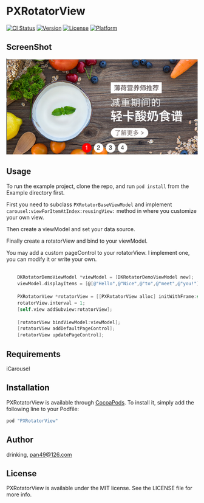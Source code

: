 # PXRotatorView

[![CI Status](http://img.shields.io/travis/drinking/PXRotatorView.svg?style=flat)](https://travis-ci.org/drinking/PXRotatorView)
[![Version](https://img.shields.io/cocoapods/v/PXRotatorView.svg?style=flat)](http://cocoapods.org/pods/PXRotatorView)
[![License](https://img.shields.io/cocoapods/l/PXRotatorView.svg?style=flat)](http://cocoapods.org/pods/PXRotatorView)
[![Platform](https://img.shields.io/cocoapods/p/PXRotatorView.svg?style=flat)](http://cocoapods.org/pods/PXRotatorView)

## ScreenShot
![screenshot](https://raw.githubusercontent.com/drinking/PXRotatorView/master/screenshot.png)

## Usage

To run the example project, clone the repo, and run `pod install` from the Example directory first.

First you need to subclass `PXRotatorBaseViewModel` and implement `carousel:viewForItemAtIndex:reusingView:` method in where you customize your own view.

Then create a viewModel and set your data source.

Finally create a rotatorView and bind to your viewModel.

You may add a custom pageControl to your rotatorView. I implement one, you can modify it or write your own.

```objectiveC

    DKRotatorDemoViewModel *viewModel = [DKRotatorDemoViewModel new];
    viewModel.displayItems = [@[@"Hello",@"Nice",@"to",@"meet",@"you!"] mutableCopy];
    
    PXRotatorView *rotatorView = [[PXRotatorView alloc] initWithFrame:self.view.frame];
    rotatorView.interval = 1;
    [self.view addSubview:rotatorView];

    [rotatorView bindViewModel:viewModel];
    [rotatorView addDefaultPageControl];
    [rotatorView updatePageControl];


```

## Requirements

 iCarousel

## Installation

PXRotatorView is available through [CocoaPods](http://cocoapods.org). To install
it, simply add the following line to your Podfile:

```ruby
pod "PXRotatorView"
```

## Author

drinking, pan49@126.com

## License

PXRotatorView is available under the MIT license. See the LICENSE file for more info.

